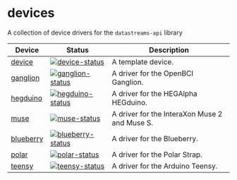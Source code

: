 # devices
 A collection of device drivers for the `datastreams-api` library

| Device               | Status                                                       | Description                                             |
| --------------------- | ------------------------------------------------------------ | ------------------------------------------------------- |
| [device]         | [![device-status]][device] | A template device.
| [ganglion]         | [![ganglion-status]][ganglion] | A driver for the OpenBCI Ganglion.
| [hegduino]         | [![hegduino-status]][hegduino] | A driver for the HEGAlpha HEGduino.
| [muse]         | [![muse-status]][muse] | A driver for the InteraXon Muse 2 and Muse S.
| [blueberry]         | [![blueberry-status]][blueberry] | A driver for the Blueberry.
| [polar]         | [![polar-status]][device] | A driver for the Polar Strap.
| [teensy]         | [![teensy-status]][teensy] | A driver for the Arduino Teensy.

<!-- plugin -->
[device]: ./template/README.md
[device-status]: https://img.shields.io/npm/v/@brainsatplay/device

[ganglion]: ./devices/openbci/ganglion/README.md
[ganglion-status]: https://img.shields.io/npm/v/@brainsatplay/ganglion

[hegduino]: ./devices/hegalpha/README.md
[hegduino-status]: https://img.shields.io/npm/v/@brainsatplay/hegduino

[muse]:./devices/interaxon/README.md
[muse-status]: https://img.shields.io/npm/v/@brainsatplay/muse

[teensy]: ./devices/teensy/README.md
[teensy-status]: https://img.shields.io/npm/v/@brainsatplay/teensy

[blueberry]: ./devices/blueberry/README.md
[blueberry-status]: https://img.shields.io/npm/v/@brainsatplay/blueberry

[polar]: ./devices/polar/README.md
[polar-status]: https://img.shields.io/npm/v/@brainsatplay/polar